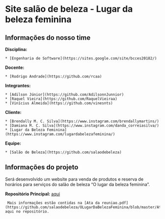 # Site salão de beleza - Lugar da beleza feminina

## Informações do nosso time

  **Disciplina:**

    * [Engenharia de Software](https://sites.google.com/site/bcces20182/)

  **Docente:**

    * [Rodrigo Andrade](https://github.com/rcaa)

  **Integrantes:**

    * [Adilson Júnior](https://github.com/AdilsonnJunnior)
    * [Raquel Vieira](https://github.com/RaquelVieiraa)
    * [Vinícius Almeida](https://github.com/vinesnts)

  **Cliente:**

    * [Brendally M. C. Silva](https://www.instagram.com/brendallymartins/)
    * [Damiana M. C. Silva](https://www.instagram.com/danda_correiasilva/)
    * [Lugar da Beleza Feminina](https://www.instagram.com/lugardabelezafeminina/)

  **Equipe:**

    * [Salão de Beleza](https://github.com/salaodebeleza)

## Informações do projeto

  Será desenvolvido um website para venda de produtos e reserva de horários para serviços do salão de beleza “O lugar da beleza feminina”.

  **Repositório Principal:** [aqui](https://github.com/salaodebeleza/OLugarDaBelezaFeminina)

     Mais informações estão contidas na [Ata da reuniao.pdf](https://github.com/salaodebeleza/OLugarDaBelezaFeminina/blob/master/Ata%20da%20reuniao.pdf) aqui no repositório.
